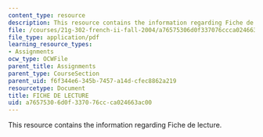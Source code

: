```yaml
---
content_type: resource
description: This resource contains the information regarding Fiche de lecture.
file: /courses/21g-302-french-ii-fall-2004/a76575306d0f337076ccca024663ac00_MIT21G_302_F04_lecture_U.pdf
file_type: application/pdf
learning_resource_types:
- Assignments
ocw_type: OCWFile
parent_title: Assignments
parent_type: CourseSection
parent_uid: f6f344e6-345b-7457-a14d-cfec8862a219
resourcetype: Document
title: FICHE DE LECTURE
uid: a7657530-6d0f-3370-76cc-ca024663ac00
---
```

This resource contains the information regarding Fiche de lecture.

